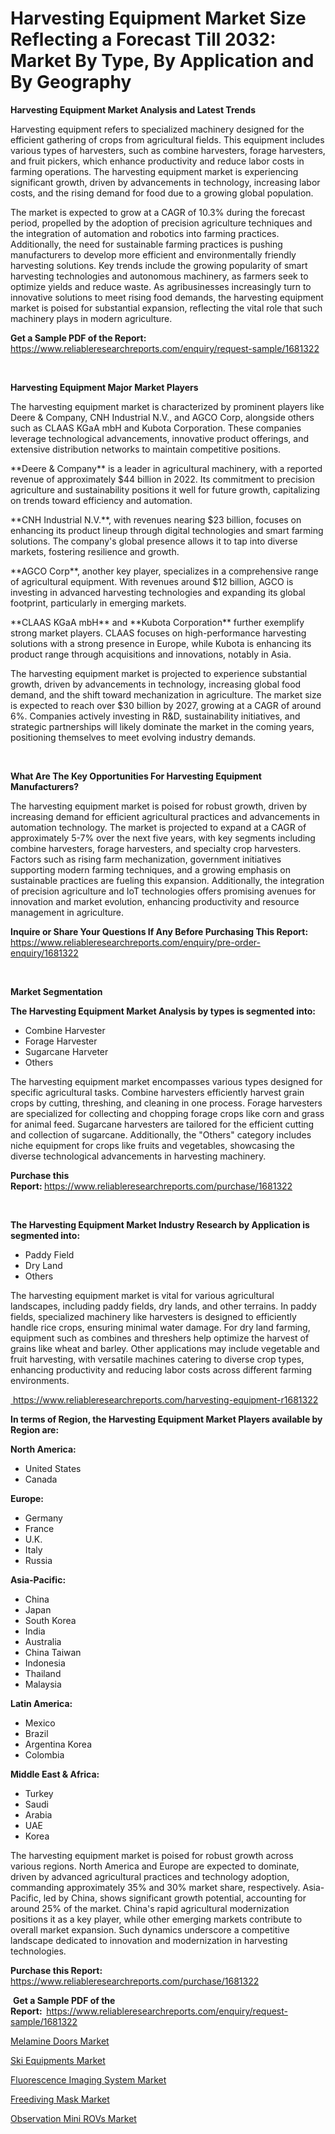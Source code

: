 <p><h1>Harvesting Equipment Market Size Reflecting a Forecast Till 2032: Market By Type, By Application and By Geography</h1></p><p><strong>Harvesting Equipment Market Analysis and Latest Trends</strong></p>
<p><p>Harvesting equipment refers to specialized machinery designed for the efficient gathering of crops from agricultural fields. This equipment includes various types of harvesters, such as combine harvesters, forage harvesters, and fruit pickers, which enhance productivity and reduce labor costs in farming operations. The harvesting equipment market is experiencing significant growth, driven by advancements in technology, increasing labor costs, and the rising demand for food due to a growing global population.</p><p>The market is expected to grow at a CAGR of 10.3% during the forecast period, propelled by the adoption of precision agriculture techniques and the integration of automation and robotics into farming practices. Additionally, the need for sustainable farming practices is pushing manufacturers to develop more efficient and environmentally friendly harvesting solutions. Key trends include the growing popularity of smart harvesting technologies and autonomous machinery, as farmers seek to optimize yields and reduce waste. As agribusinesses increasingly turn to innovative solutions to meet rising food demands, the harvesting equipment market is poised for substantial expansion, reflecting the vital role that such machinery plays in modern agriculture.</p></p>
<p><strong>Get a Sample PDF of the Report:&nbsp;</strong> <a href="https://www.reliableresearchreports.com/enquiry/request-sample/1681322?utm_campaign=32&utm_medium=2&utm_source=Github&utm_content=ia&utm_term=24032025&utm_id=harvesting-equipment">https://www.reliableresearchreports.com/enquiry/request-sample/1681322</a></p>
<p>&nbsp;</p>
<p><strong>Harvesting Equipment Major Market Players</strong></p>
<p><p>The harvesting equipment market is characterized by prominent players like Deere & Company, CNH Industrial N.V., and AGCO Corp, alongside others such as CLAAS KGaA mbH and Kubota Corporation. These companies leverage technological advancements, innovative product offerings, and extensive distribution networks to maintain competitive positions.</p><p>**Deere & Company** is a leader in agricultural machinery, with a reported revenue of approximately $44 billion in 2022. Its commitment to precision agriculture and sustainability positions it well for future growth, capitalizing on trends toward efficiency and automation.</p><p>**CNH Industrial N.V.**, with revenues nearing $23 billion, focuses on enhancing its product lineup through digital technologies and smart farming solutions. The company's global presence allows it to tap into diverse markets, fostering resilience and growth.</p><p>**AGCO Corp**, another key player, specializes in a comprehensive range of agricultural equipment. With revenues around $12 billion, AGCO is investing in advanced harvesting technologies and expanding its global footprint, particularly in emerging markets.</p><p>**CLAAS KGaA mbH** and **Kubota Corporation** further exemplify strong market players. CLAAS focuses on high-performance harvesting solutions with a strong presence in Europe, while Kubota is enhancing its product range through acquisitions and innovations, notably in Asia.</p><p>The harvesting equipment market is projected to experience substantial growth, driven by advancements in technology, increasing global food demand, and the shift toward mechanization in agriculture. The market size is expected to reach over $30 billion by 2027, growing at a CAGR of around 6%. Companies actively investing in R&D, sustainability initiatives, and strategic partnerships will likely dominate the market in the coming years, positioning themselves to meet evolving industry demands.</p></p>
<p>&nbsp;</p>
<p><strong>What Are The Key Opportunities For Harvesting Equipment Manufacturers?</strong></p>
<p><p>The harvesting equipment market is poised for robust growth, driven by increasing demand for efficient agricultural practices and advancements in automation technology. The market is projected to expand at a CAGR of approximately 5-7% over the next five years, with key segments including combine harvesters, forage harvesters, and specialty crop harvesters. Factors such as rising farm mechanization, government initiatives supporting modern farming techniques, and a growing emphasis on sustainable practices are fueling this expansion. Additionally, the integration of precision agriculture and IoT technologies offers promising avenues for innovation and market evolution, enhancing productivity and resource management in agriculture.</p></p>
<p><strong>Inquire or Share Your Questions If Any Before Purchasing This Report:</strong> <a href="https://www.reliableresearchreports.com/enquiry/pre-order-enquiry/1681322?utm_campaign=32&utm_medium=2&utm_source=Github&utm_content=ia&utm_term=24032025&utm_id=harvesting-equipment">https://www.reliableresearchreports.com/enquiry/pre-order-enquiry/1681322</a></p>
<p>&nbsp;</p>
<p><strong>Market Segmentation</strong></p>
<p><strong>The Harvesting Equipment Market Analysis by types is segmented into:</strong></p>
<p><ul><li>Combine Harvester</li><li>Forage Harvester</li><li>Sugarcane Harveter</li><li>Others</li></ul></p>
<p><p>The harvesting equipment market encompasses various types designed for specific agricultural tasks. Combine harvesters efficiently harvest grain crops by cutting, threshing, and cleaning in one process. Forage harvesters are specialized for collecting and chopping forage crops like corn and grass for animal feed. Sugarcane harvesters are tailored for the efficient cutting and collection of sugarcane. Additionally, the "Others" category includes niche equipment for crops like fruits and vegetables, showcasing the diverse technological advancements in harvesting machinery.</p></p>
<p><strong>Purchase this Report:&nbsp;</strong><a href="https://www.reliableresearchreports.com/purchase/1681322?utm_campaign=32&utm_medium=2&utm_source=Github&utm_content=ia&utm_term=24032025&utm_id=harvesting-equipment">https://www.reliableresearchreports.com/purchase/1681322</a></p>
<p>&nbsp;</p>
<p><strong>The Harvesting Equipment Market Industry Research by Application is segmented into:</strong></p>
<p><ul><li>Paddy Field</li><li>Dry Land</li><li>Others</li></ul></p>
<p><p>The harvesting equipment market is vital for various agricultural landscapes, including paddy fields, dry lands, and other terrains. In paddy fields, specialized machinery like harvesters is designed to efficiently handle rice crops, ensuring minimal water damage. For dry land farming, equipment such as combines and threshers help optimize the harvest of grains like wheat and barley. Other applications may include vegetable and fruit harvesting, with versatile machines catering to diverse crop types, enhancing productivity and reducing labor costs across different farming environments.</p></p>
<p><a href="https://www.reliableresearchreports.com/harvesting-equipment-r1681322?utm_campaign=32&utm_medium=2&utm_source=Github&utm_content=ia&utm_term=24032025&utm_id=harvesting-equipment">&nbsp;https://www.reliableresearchreports.com/harvesting-equipment-r1681322</a></p>
<p><strong>In terms of Region, the Harvesting Equipment Market Players available by Region are:</strong></p>
<p>
    <p> <strong> North America: </strong>
        <ul>
            <li>United States</li>
            <li>Canada</li>
        </ul>
        </p> 
    <p> <strong> Europe: </strong>
        <ul>
            <li>Germany</li>
            <li>France</li>
            <li>U.K.</li>
            <li>Italy</li>
            <li>Russia</li>
        </ul>
        </p> 
    <p> <strong> Asia-Pacific: </strong>
        <ul>
            <li>China</li>
            <li>Japan</li>
            <li>South Korea</li>
            <li>India</li>
            <li>Australia</li>
            <li>China Taiwan</li>
            <li>Indonesia</li>
            <li>Thailand</li>
            <li>Malaysia</li>
        </ul>
        </p> 
    <p> <strong> Latin America: </strong>
        <ul>
            <li>Mexico</li>
            <li>Brazil</li>
            <li>Argentina Korea</li>
            <li>Colombia</li>
        </ul>
        </p> 
    <p> <strong> Middle East & Africa: </strong>
        <ul>
            <li>Turkey</li>
            <li>Saudi</li>
            <li>Arabia</li>
            <li>UAE</li>
            <li>Korea</li>
        </ul>
    </p>
    </p>
<p><p>The harvesting equipment market is poised for robust growth across various regions. North America and Europe are expected to dominate, driven by advanced agricultural practices and technology adoption, commanding approximately 35% and 30% market share, respectively. Asia-Pacific, led by China, shows significant growth potential, accounting for around 25% of the market. China's rapid agricultural modernization positions it as a key player, while other emerging markets contribute to overall market expansion. Such dynamics underscore a competitive landscape dedicated to innovation and modernization in harvesting technologies.</p></p>
<p><strong>Purchase this Report: </strong><a href="https://www.reliableresearchreports.com/purchase/1681322?utm_campaign=32&utm_medium=2&utm_source=Github&utm_content=ia&utm_term=24032025&utm_id=harvesting-equipment">https://www.reliableresearchreports.com/purchase/1681322</a></p>
<p>&nbsp;<strong>Get a Sample PDF of the Report:&nbsp;&nbsp;</strong><a href="https://www.reliableresearchreports.com/enquiry/request-sample/1681322?utm_campaign=32&utm_medium=2&utm_source=Github&utm_content=ia&utm_term=24032025&utm_id=harvesting-equipment">https://www.reliableresearchreports.com/enquiry/request-sample/1681322</a></p>
<p><strong></strong></p>
<p><p><a href="https://github.com/billejuman43/Market-Research-Report-List-1/blob/main/melamine-doors-market.md?utm_campaign=32&utm_medium=2&utm_source=Github&utm_content=ia&utm_term=24032025&utm_id=harvesting-equipment">Melamine Doors Market</a></p><p><a href="https://github.com/dafertsuria/Market-Research-Report-List-1/blob/main/ski-equipments-market.md?utm_campaign=32&utm_medium=2&utm_source=Github&utm_content=ia&utm_term=24032025&utm_id=harvesting-equipment">Ski Equipments Market</a></p><p><a href="https://github.com/pockettifere14/Market-Research-Report-List-1/blob/main/fluorescence-imaging-system-market.md?utm_campaign=32&utm_medium=2&utm_source=Github&utm_content=ia&utm_term=24032025&utm_id=harvesting-equipment">Fluorescence Imaging System Market</a></p><p><a href="https://github.com/shroffuhpa/Market-Research-Report-List-1/blob/main/freediving-mask-market.md?utm_campaign=32&utm_medium=2&utm_source=Github&utm_content=ia&utm_term=24032025&utm_id=harvesting-equipment">Freediving Mask Market</a></p><p><a href="https://github.com/reeseberro3j/Market-Research-Report-List-1/blob/main/observation-mini-rovs-market.md?utm_campaign=32&utm_medium=2&utm_source=Github&utm_content=ia&utm_term=24032025&utm_id=harvesting-equipment">Observation Mini ROVs Market</a></p></p>